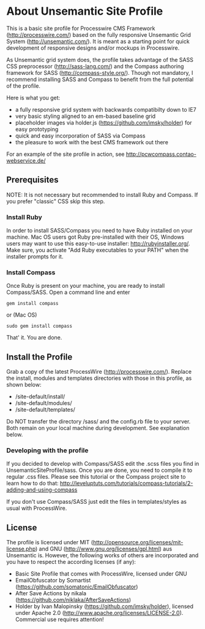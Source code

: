 # About Unsemantic Site Profile
This is a basic site profile for Processwire CMS Framework (http://processwire.com/) based on the fully responsive Unsemantic Grid System (http://unsemantic.com/). It is meant as a starting point for quick development of responsive designs and/or mockups in Processwire.

As Unsemantic grid system does, the profile takes advantage of the SASS CSS preprocessor (http://sass-lang.com/) and the Compass authoring framework for SASS (http://compass-style.org/). Though not mandatory, I recommend installing SASS and Compass to benefit from the full potential of the profile.

Here is what you get:

* a fully responsive grid system with backwards compatibilty down to IE7
* very basic styling aligned to an em-based baseline grid
* placeholder images via holder.js (https://github.com/imsky/holder) for easy prototyping
* quick and easy incorporation of SASS via Compass
* the pleasure to work with the best CMS framework out there

For an example of the site profile in action, see http://pcwcompass.contao-webservice.de/

## Prerequisites
NOTE: It is not necessary but recommended to install Ruby and Compass. If you prefer "classic" CSS skip this step.

### Install Ruby
In order to install SASS/Compass you need to have Ruby installed on your machine. Mac OS users got Ruby pre-installed with their OS, Windows users may want to use this easy-to-use installer: http://rubyinstaller.org/. Make sure, you activate "Add Ruby executables to your PATH" when the installer prompts for it.

### Install Compass
Once Ruby is present on your machine, you are ready to install Compass/SASS. Open a command line and enter

	gem install compass

or (Mac OS)

	sudo gem install compass

That' it. You are done.

## Install the Profile
Grab a copy of the latest ProcessWire (http://processwire.com/). Replace the install, modules and templates directories with those in this profile, as shown below:

* /site-default/install/
* /site-default/modules/
* /site-default/templates/

Do NOT transfer the directory /sass/ and the config.rb file to your server. Both remain on your local machine during development. See explanation below.

### Developing with the profile
If you decided to develop with Compass/SASS edit the .scss files you find in UnsemanticSiteProfile/sass. Once you are done, you need to compile it to regular .css files. Please see this tutorial or the Compass project site to learn how to do that: http://leveluptuts.com/tutorials/compass-tutorials/2-adding-and-using-compass

If you don't use Compass/SASS just edit the files in templates/styles as usual with ProcessWire.

## License
The profile is licensed under MIT (http://opensource.org/licenses/mit-license.php) and GNU (http://www.gnu.org/licenses/gpl.html) aus Unsemantic is. However, the following works of others are incorporated and you have to respect the according licenses (if any):

* Basic Site Profile that comes with ProcessWire, licensed under GNU
* EmailObfuscator by Somartist (https://github.com/somatonic/EmailObfuscator)
* After Save Actions by nikala (https://github.com/niklaka/AfterSaveActions)
* Holder by Ivan Malopinsky (https://github.com/imsky/holder), licensed under Apache 2.0 (http://www.apache.org/licenses/LICENSE-2.0). Commercial use requires attention!